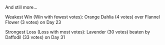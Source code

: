 And still more...

Weakest Win (Win with fewest votes): Orange Dahlia (4 votes) over Flannel Flower (3 votes) on Day 23

Strongest Loss (Loss with most votes): Lavender (30 votes) beaten by Daffodil (33 votes) on Day 31